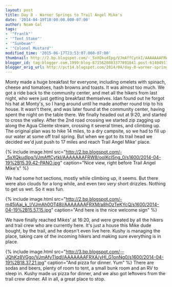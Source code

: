 ```yaml
---
layout: post
title: Day 8 - Warner Springs to Trail Angel Mike's
date: '2014-04-19T18:00:00.000-07:00'
author: Noam Gal
tags:
- '"Franlk"'
- '"Tent Stake"'
- '"Sunbeam"'
- '"Colonel Mustard"'
modified_time: '2015-06-17T23:53:07.060-07:00'
thumbnail: http://2.bp.blogspot.com/-_5xXQkudIpg/VJmAffCytkI/AAAAAAAFRW8/ooIKcI5ng_0/s72-c/2014-04-19%2B15.39.42-PANO.jpg
blogger_id: tag:blogger.com,1999:blog-8715620883377891841.post-6140491164781573414
blogger_orig_url: http://pct14.blogspot.com/2014/04/day-8-warner-springs-to-trail-angel.html
---
```


Monty made a huge breakfast for everyone, including omelets with spinach, cheese and tomatoes, hash browns and toasts. It was almost too much. We got a ride back to the community center, and met all the hikers from last night, who were just getting breakfast themselves. Idan found out he forgot his hat at Monty's, so I hang around until he made another round trip to his house. It wasn't there, and was later found at the community center, having spent the night on the table there. We finally headed out at 9:20, and started to cross the valley. After the 2nd road crossing we started zip zagging up along the Agua Cliente stream, crossing it several times, and climbing up. The original plan was to hike 14 miles, to a dry campsite, so we had to fill up our water at some off trail spring. But when we got to its trail head we decided we'd just push to 17 miles and reach Trail Angel Mike' place.

{% include image.html src="http://2.bp.blogspot.com/-_5xXQkudIpg/VJmAffCytkI/AAAAAAAFRW8/ooIKcI5ng_0/s1600/2014-04-19%2B15.39.42-PANO.jpg" caption="Nice view, right before Trail Angel Mike's" %}

We had some hot sections, mostly while climbing up, it seems. But there were also clouds for a long while, and even two _very_ short drizzles. Nothing to get us wet. So it was fun.

{% include image.html src="http://2.bp.blogspot.com/-m45iAaj_k_I/VJmAh0OT48I/AAAAAAAFRXM/a8hOzTeKYcQ/s1600/2014-04-19%2B15.57.15.jpg" caption="And here is the nice welcome sign" %}

We have finally reached Mikes' at 16:20, and were greated by all the hikers and trail crew who are currently here. It's just a house this Mike dude bought, by the trail, and he doesn't even live here. Kushy is managing the place, taking care of the incoming hikers and making sure everything is in place.

{% include image.html src="http://3.bp.blogspot.com/--JQhKz8VGgo/VJmAfyTlqdI/AAAAAAAFRXA/yHl_G1onNg0/s1600/2014-04-19%2B18.37.21.jpg" caption="And pizza for dinner. Yum" %}
There are sodas and beers, plenty of room to tent, a small bunk room and an RV to sleep in. Kushy made us pizza for dinner, and we also got leftovers from the trail crew dinner. All in all, a great place to stop.
